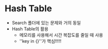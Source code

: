 # Hash Table

- Search 폴더에 있는 문제와 거의 동일
- Hash Table의 활용
  - 메모리를 사용해서 시간 복잡도를 줄일 때 사용
  - ''key in {}''가 핵심!!!!!

